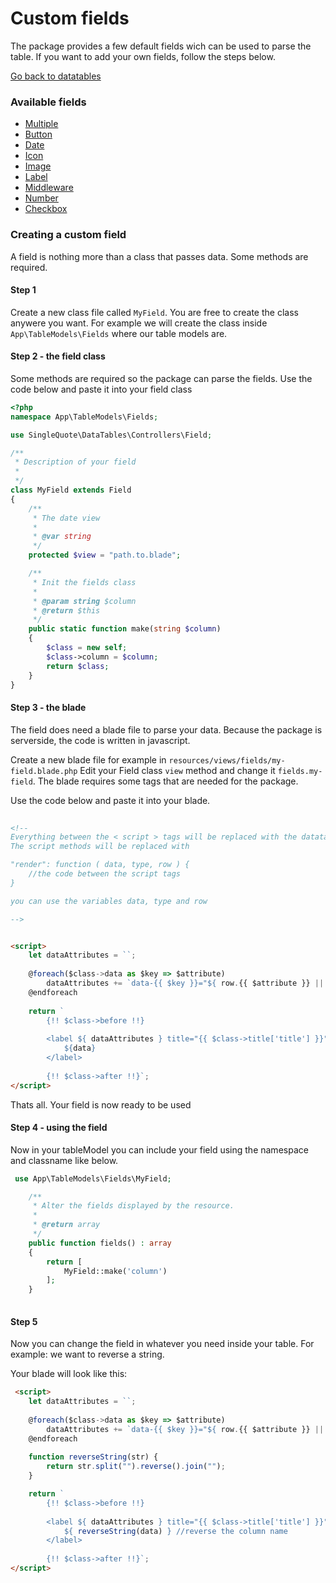 
# Custom fields
The package provides a few default fields wich can be used to parse the table. If you want to add your own fields, follow the steps below.

[Go back to datatables](https://singlequote.github.io/Laravel-datatables)

### Available fields
- [Multiple](https://singlequote.github.io/Laravel-datatables/fields/multiple)
- [Button](https://singlequote.github.io/Laravel-datatables/fields/button)
- [Date](https://singlequote.github.io/Laravel-datatables/fields/date)
- [Icon](https://singlequote.github.io/Laravel-datatables/fields/icon)
- [Image](https://singlequote.github.io/Laravel-datatables/fields/image)
- [Label](https://singlequote.github.io/Laravel-datatables/fields/label)
- [Middleware](https://singlequote.github.io/Laravel-datatables/fields/middleware)
- [Number](https://singlequote.github.io/Laravel-datatables/fields/number)
- [Checkbox](https://singlequote.github.io/Laravel-datatables/fields/checkbox)


### Creating a custom field
A field is nothing more than a class that passes data. Some methods are required.

#### Step 1
Create a new class file called `MyField`. You are free to create the class anywere you want. For example we will create the class inside `App\TableModels\Fields` where our table models are. 

#### Step 2 - the field class
Some methods are required so the package can parse the fields. Use the code below and paste it into your field class

```php
<?php
namespace App\TableModels\Fields;

use SingleQuote\DataTables\Controllers\Field;

/**
 * Description of your field
 *
 */
class MyField extends Field
{
    /**
     * The date view
     *
     * @var string
     */
    protected $view = "path.to.blade";

    /**
     * Init the fields class
     *
     * @param string $column
     * @return $this
     */
    public static function make(string $column)
    {
        $class = new self;
        $class->column = $column;
        return $class;
    }
}
```
#### Step 3 - the blade
The field does need a blade file to parse your data. Because the package is serverside, the code is written in javascript.

Create a new blade file for example in  `resources/views/fields/my-field.blade.php`
Edit your Field class `view` method and change it `fields.my-field`. The blade requires some tags that are needed for the package.

Use the code below and paste it into your blade.
```html
 
<!--
Everything between the < script > tags will be replaced with the datatables render method like below
The script methods will be replaced with

"render": function ( data, type, row ) {
    //the code between the script tags
}

you can use the variables data, type and row

-->


<script>
    let dataAttributes = ``;
    
    @foreach($class->data as $key => $attribute)
        dataAttributes += `data-{{ $key }}="${ row.{{ $attribute }} || `{{ $attribute }}` }" `;
    @endforeach
    
    return `
	    {!! $class->before !!} 
	    
	    <label ${ dataAttributes } title="{{ $class->title['title'] }}" data-toggle="{{ $class->title['toggle'] }}" class="{{ $class->class }}">
		    ${data}
		</label> 
		
		{!! $class->after !!}`;
</script>

```

Thats all.  Your field is now ready to be used

 #### Step 4 - using the field
Now in your tableModel you can include your field using the namespace and classname like below.

```php
 use App\TableModels\Fields\MyField;

    /**
     * Alter the fields displayed by the resource.
     *
     * @return array
     */
    public function fields() : array
    {
        return [
            MyField::make('column')
        ];
    }
    
```

#### Step 5
Now you can change the field in whatever you need inside your table. For example: we want to reverse a string.

Your blade will look like this:

```html
 <script>
    let dataAttributes = ``;
    
    @foreach($class->data as $key => $attribute)
        dataAttributes += `data-{{ $key }}="${ row.{{ $attribute }} || `{{ $attribute }}` }" `;
    @endforeach
	
	function reverseString(str) {
	    return str.split("").reverse().join("");
	}

    return `
	    {!! $class->before !!} 
	    
	    <label ${ dataAttributes } title="{{ $class->title['title'] }}" data-toggle="{{ $class->title['toggle'] }}" class="{{ $class->class }}">
		    ${ reverseString(data) } //reverse the column name
		</label> 
		
		{!! $class->after !!}`;
</script>
```
